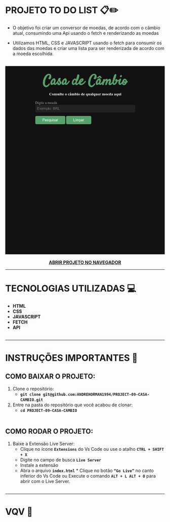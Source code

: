 # PROJETO TO DO LIST 📋✏️

- O objetivo foi criar um conversor de moedas, de acordo com o câmbio atual, consumindo uma Api usando o fetch e renderizando as moedas

- Utilizamos HTML, CSS e JAVASCRIPT usando o fetch para consumir os dados das moedas e criar uma lista para ser renderizada de acordo com a moeda escolhida.
<br></br>

<p align="center">

  <img src="./PROJETO-CASA-CAMBIO.gif" />

</p>

<span align="center">

**[ABRIR PROJETO NO NAVEGADOR]()**

</span>

---

# TECNOLOGIAS UTILIZADAS 💻

- **HTML**
- **CSS**
- **JAVASCRIPT**
- **FETCH**
- **API**
  <br></br>

---

# INSTRUÇÕES IMPORTANTES 📝

## COMO BAIXAR O PROJETO:

1. Clone o repositório:
   - **`git clone git@github.com:ANDREHORMAN1994/PROJECT-09-CASA-CAMBIO.git`**
2. Entre na pasta do repositório que você acabou de clonar:
   - **`cd PROJECT-09-CASA-CAMBIO`**
     <br></br>

## COMO RODAR O PROJETO:

1. Baixe a Extensão Live Server:
   - Clique no ícone **`Extensions`** do Vs Code ou use o atalho **`CTRL + SHIFT + X`**
   - Digite no campo de busca **`Live Server`**
   - Instale a extensão
   - Abra o arquivo **`index.html`** \* Clique no botão **`“Go Live”`** no canto inferior do Vs Code ou Execute o comando **`ALT + L ALT + O`** para abrir com o Live Server.
     <br></br>

---

# VQV 🚀
